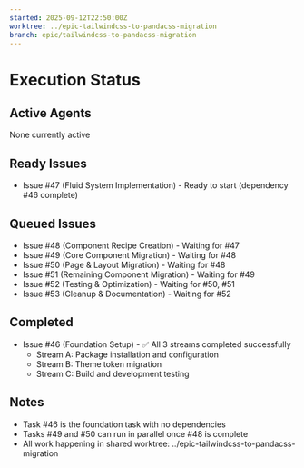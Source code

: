 ```yaml
---
started: 2025-09-12T22:50:00Z
worktree: ../epic-tailwindcss-to-pandacss-migration
branch: epic/tailwindcss-to-pandacss-migration
---
```


# Execution Status

## Active Agents
None currently active

## Ready Issues
- Issue #47 (Fluid System Implementation) - Ready to start (dependency #46 complete)

## Queued Issues
- Issue #48 (Component Recipe Creation) - Waiting for #47
- Issue #49 (Core Component Migration) - Waiting for #48
- Issue #50 (Page & Layout Migration) - Waiting for #48
- Issue #51 (Remaining Component Migration) - Waiting for #49
- Issue #52 (Testing & Optimization) - Waiting for #50, #51
- Issue #53 (Cleanup & Documentation) - Waiting for #52

## Completed
- Issue #46 (Foundation Setup) - ✅ All 3 streams completed successfully
  - Stream A: Package installation and configuration
  - Stream B: Theme token migration
  - Stream C: Build and development testing

## Notes
- Task #46 is the foundation task with no dependencies
- Tasks #49 and #50 can run in parallel once #48 is complete
- All work happening in shared worktree: ../epic-tailwindcss-to-pandacss-migration
